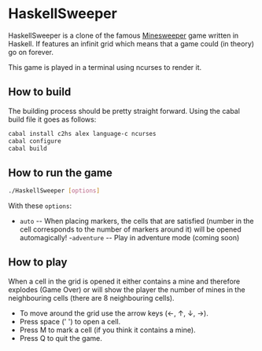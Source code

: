 # HaskellSweeper
HaskellSweeper is a clone of the famous [Minesweeper](https://en.wikipedia.org/wiki/Minesweeper_%28video_game%29) game written in Haskell. If features an infinit grid which means that a game could (in theory) go on forever.

This game is played in a terminal using ncurses to render it.

## How to build
The building process should be pretty straight forward. Using the cabal build file it goes as follows:
```bash
cabal install c2hs alex language-c ncurses
cabal configure
cabal build
```

## How to run the game
```bash
./HaskellSweeper [options]
```

With these `options`:

- `auto` -- When placing markers, the cells that are satisfied (number in the cell corresponds to the number of markers around it) will be opened automagically!
-`adventure` -- Play in adventure mode (coming soon)

## How to play
When a cell in the grid is opened it either contains a mine and therefore explodes (Game Over) or will show the player the number of mines in the neighbouring cells (there are 8 neighbouring cells).

- To move around the grid use the arrow keys (←, ↑, ↓, →).
- Press space (' ') to open a cell.
- Press M to mark a cell (if you think it contains a mine).
- Press Q to quit the game.

